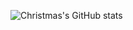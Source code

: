 ![Christmas's GitHub stats](https://github-readme-stats.vercel.app/api?username=MangoKiddo&show_icons=true)
